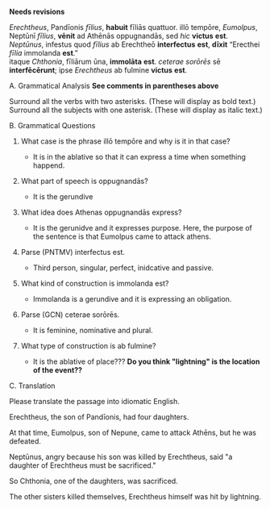 **Needs revisions**



*Erechtheus*, Pandīonis *fīlius*, **habuit** fīliās quattuor.
illō tempōre, *Eumolpus*, Neptūnī *fīlius*, **vēnit** ad Athēnās oppugnandās, sed *hic* **victus** **est**.
*Neptūnus*, infestus quod *fīlius* ab Erechtheō **interfectus** **est**, **dīxit**
“Erecthei *fīlia* immolanda **est**.”  
itaque *Chthonia*, fīliārum ūna, **immolāta** **est**.
*ceterae* *sorōrēs* sē **interfēcērunt**; ipse *Erechtheus* ab fulmine **victus** **est**.  

A. Grammatical Analysis **See comments in parentheses above**

Surround all the verbs with two asterisks. (These will display as bold text.) Surround all the subjects with one asterisk. (These will display as italic text.)

B. Grammatical Questions

1. What case is the phrase illō tempōre and why is it in that case?
    - It is in the ablative so that it can express a time when something happend.

2. What part of speech is oppugnandās?
    - It is the gerundive

3. What idea does Athenas oppugnandās express?
    - It is the gerunidve and it expresses purpose. Here, the purpose of the sentence is that Eumolpus came to attack athens.

4. Parse (PNTMV) interfectus est.
    - Third person, singular, perfect, inidcative and passive.

5. What kind of construction is immolanda est?
    - Immolanda is a gerundive and it is expressing an obligation.

6. Parse (GCN) ceterae sorōrēs.
      - It is feminine, nominative and plural.

7. What type of construction is ab fulmine?
    - It is the ablative of place??? **Do you think "lightning" is the location of the event??**


C. Translation

Please translate the passage into idiomatic English.

Erechtheus, the son of Pandīonis, had four daughters.

At that time, Eumolpus, son of Nepune, came to attack Athēns, but he was defeated.

Neptūnus, angry because his son was killed by Erechtheus, said "a daughter of Erechtheus must be sacrificed."

So Chthonia, one of the daughters, was sacrificed.

The other sisters killed themselves, Erechtheus himself was hit by lightning.
